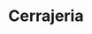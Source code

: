 ---
title: "Cerrajeria"
url: /ciudad-autonoma-de-buenos-aires/cerrajeria-general-cesar-diaz/
shop: Schlüsseldienst
---